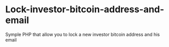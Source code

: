 # Lock-investor-bitcoin-address-and-email
Symple PHP that allow you to lock a new investor bitcoin address and his email
